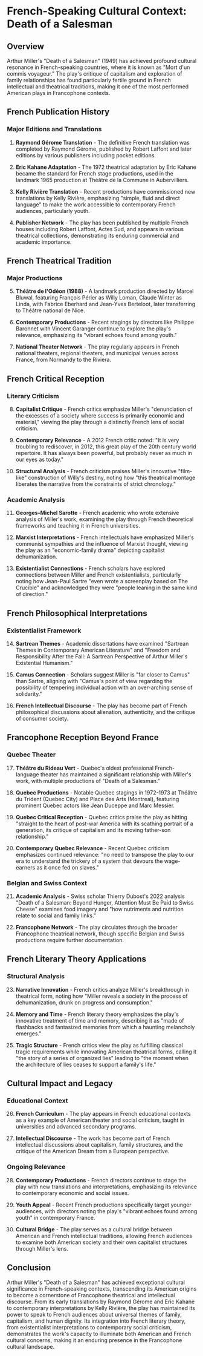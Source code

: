 # French-Speaking Cultural Context: Death of a Salesman

## Overview

Arthur Miller's "Death of a Salesman" (1949) has achieved profound cultural resonance in French-speaking countries, where it is known as "Mort d'un commis voyageur." The play's critique of capitalism and exploration of family relationships has found particularly fertile ground in French intellectual and theatrical traditions, making it one of the most performed American plays in Francophone contexts.

## French Publication History

### Major Editions and Translations

1. **Raymond Gérome Translation** - The definitive French translation was completed by Raymond Gérome, published by Robert Laffont and later editions by various publishers including pocket editions.

2. **Eric Kahane Adaptation** - The 1972 theatrical adaptation by Eric Kahane became the standard for French stage productions, used in the landmark 1965 production at Théâtre de la Commune in Aubervilliers.

3. **Kelly Rivière Translation** - Recent productions have commissioned new translations by Kelly Rivière, emphasizing "simple, fluid and direct language" to make the work accessible to contemporary French audiences, particularly youth.

4. **Publisher Network** - The play has been published by multiple French houses including Robert Laffont, Actes Sud, and appears in various theatrical collections, demonstrating its enduring commercial and academic importance.

## French Theatrical Tradition

### Major Productions

5. **Théâtre de l'Odéon (1988)** - A landmark production directed by Marcel Bluwal, featuring François Périer as Willy Loman, Claude Winter as Linda, with Fabrice Eberhard and Jean-Yves Berteloot, later transferring to Théâtre national de Nice.

6. **Contemporary Productions** - Recent stagings by directors like Philippe Baronnet with Vincent Garanger continue to explore the play's relevance, emphasizing its "vibrant echoes found among youth."

7. **National Theater Network** - The play regularly appears in French national theaters, regional theaters, and municipal venues across France, from Normandy to the Riviera.

## French Critical Reception

### Literary Criticism

8. **Capitalist Critique** - French critics emphasize Miller's "denunciation of the excesses of a society where success is primarily economic and material," viewing the play through a distinctly French lens of social criticism.

9. **Contemporary Relevance** - A 2012 French critic noted: "It is very troubling to rediscover, in 2012, this great play of the 20th century world repertoire. It has always been powerful, but probably never as much in our eyes as today."

10. **Structural Analysis** - French criticism praises Miller's innovative "film-like" construction of Willy's destiny, noting how "this theatrical montage liberates the narrative from the constraints of strict chronology."

### Academic Analysis

11. **Georges-Michel Sarotte** - French academic who wrote extensive analysis of Miller's work, examining the play through French theoretical frameworks and teaching it in French universities.

12. **Marxist Interpretations** - French intellectuals have emphasized Miller's communist sympathies and the influence of Marxist thought, viewing the play as an "economic-family drama" depicting capitalist dehumanization.

13. **Existentialist Connections** - French scholars have explored connections between Miller and French existentialists, particularly noting how Jean-Paul Sartre "even wrote a screenplay based on The Crucible" and acknowledged they were "people leaning in the same kind of direction."

## French Philosophical Interpretations

### Existentialist Framework

14. **Sartrean Themes** - Academic dissertations have examined "Sartrean Themes in Contemporary American Literature" and "Freedom and Responsibility After the Fall: A Sartrean Perspective of Arthur Miller's Existential Humanism."

15. **Camus Connection** - Scholars suggest Miller is "far closer to Camus" than Sartre, aligning with "Camus's point of view regarding the possibility of tempering individual action with an over-arching sense of solidarity."

16. **French Intellectual Discourse** - The play has become part of French philosophical discussions about alienation, authenticity, and the critique of consumer society.

## Francophone Reception Beyond France

### Quebec Theater

17. **Théâtre du Rideau Vert** - Quebec's oldest professional French-language theater has maintained a significant relationship with Miller's work, with multiple productions of "Death of a Salesman."

18. **Quebec Productions** - Notable Quebec stagings in 1972-1973 at Théâtre du Trident (Quebec City) and Place des Arts (Montreal), featuring prominent Quebec actors like Jean Duceppe and Marc Messier.

19. **Quebec Critical Reception** - Quebec critics praise the play as hitting "straight to the heart of post-war America with its scathing portrait of a generation, its critique of capitalism and its moving father-son relationship."

20. **Contemporary Quebec Relevance** - Recent Quebec criticism emphasizes continued relevance: "no need to transpose the play to our era to understand the trickery of a system that devours the wage-earners as it once fed on slaves."

### Belgian and Swiss Context

21. **Academic Analysis** - Swiss scholar Thierry Dubost's 2022 analysis "Death of a Salesman: Beyond Hunger, Attention Must Be Paid to Swiss Cheese" examines food imagery and "how nutriments and nutrition relate to social and family links."

22. **Francophone Network** - The play circulates through the broader Francophone theatrical network, though specific Belgian and Swiss productions require further documentation.

## French Literary Theory Applications

### Structural Analysis

23. **Narrative Innovation** - French critics analyze Miller's breakthrough in theatrical form, noting how "Miller reveals a society in the process of dehumanization, drunk on progress and consumption."

24. **Memory and Time** - French literary theory emphasizes the play's innovative treatment of time and memory, describing it as "made of flashbacks and fantasized memories from which a haunting melancholy emerges."

25. **Tragic Structure** - French critics view the play as fulfilling classical tragic requirements while innovating American theatrical forms, calling it "the story of a series of organized lies" leading to "the moment when the architecture of lies ceases to support a family's life."

## Cultural Impact and Legacy

### Educational Context

26. **French Curriculum** - The play appears in French educational contexts as a key example of American theater and social criticism, taught in universities and advanced secondary programs.

27. **Intellectual Discourse** - The work has become part of French intellectual discussions about capitalism, family structures, and the critique of the American Dream from a European perspective.

### Ongoing Relevance

28. **Contemporary Productions** - French directors continue to stage the play with new translations and interpretations, emphasizing its relevance to contemporary economic and social issues.

29. **Youth Appeal** - Recent French productions specifically target younger audiences, with directors noting the play's "vibrant echoes found among youth" in contemporary France.

30. **Cultural Bridge** - The play serves as a cultural bridge between American and French intellectual traditions, allowing French audiences to examine both American society and their own capitalist structures through Miller's lens.

## Conclusion

Arthur Miller's "Death of a Salesman" has achieved exceptional cultural significance in French-speaking contexts, transcending its American origins to become a cornerstone of Francophone theatrical and intellectual discourse. From its early translations by Raymond Gérome and Eric Kahane to contemporary interpretations by Kelly Rivière, the play has maintained its power to speak to French audiences about universal themes of family, capitalism, and human dignity. Its integration into French literary theory, from existentialist interpretations to contemporary social criticism, demonstrates the work's capacity to illuminate both American and French cultural concerns, making it an enduring presence in the Francophone cultural landscape.